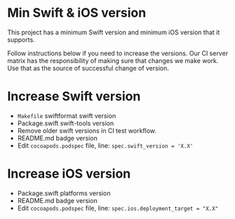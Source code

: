 # Min Swift & iOS version

This project has a minimum Swift version and minimum iOS version that it supports. 

Follow instructions below if you need to increase the versions. Our CI server matrix has the responsibility of making sure that changes we make work. Use that as the source of successful change of version. 

# Increase Swift version

* `Makefile` swiftformat swift version
* Package.swift swift-tools version
* Remove older swift versions in CI test workflow. 
* README.md badge version
* Edit `cocoapods.podspec` file, line: `spec.swift_version = 'X.X'`

# Increase iOS version

* Package.swift platforms version
* README.md badge version
* Edit `cocoapods.podspec` file, line: `spec.ios.deployment_target = "X.X"`